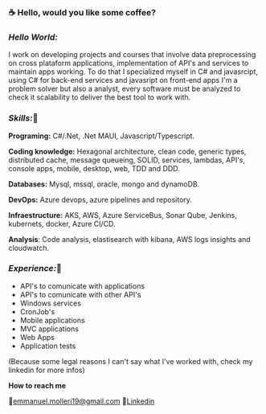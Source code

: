 ### :coffee: Hello, would you like some coffee? 

### *Hello World:* 

I work on developing projects and courses that involve data preprocessing on cross plataform applications, implementation of API's and services to maintain apps working. To do that I specialized myself in C# and javasrcipt, using C# for back-end services and javasript on front-end apps
I'm a problem solver but also a analyst, every software must be analyzed to check it scalability to deliver the best tool to work with. 

### *Skills:*:receipt:

**Programing:** C#/.Net, .Net MAUI, Javascript/Typescript. 

**Coding knowledge:** Hexagonal architecture, clean code, generic types, distributed cache, message queueing, SOLID, services, lambdas, API's, console apps, mobile, desktop, web, TDD and DDD.

**Databases:** Mysql, mssql, oracle, mongo and dynamoDB.

**DevOps:** Azure devops, azure pipelines and repository.

**Infraestructure:** AKS, AWS, Azure ServiceBus, Sonar Qube, Jenkins, kubernets, docker, Azure CI/CD.

**Analysis**: Code analysis, elastisearch with kibana, AWS logs insights and cloudwatch.

### *Experience:*:rocket:
- API's to comunicate with applications
- API's to comunicate with other API's
- Windows services
- CronJob's
- Mobile applications
- MVC applications
- Web Apps
- Application tests

(Because some legal reasons I can't say what I've worked with, check my linkedin for more infos)

**How to reach me**

:email:emmanuel.molleri19@gmail.com
:link:[Linkedin](https://www.linkedin.com/in/emmanuel-molleri-velho-70bba317b/)
